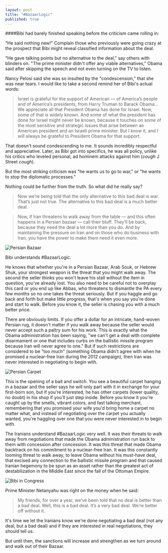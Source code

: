 ```yaml
---
layout: post
title: "#BazaarLogic"
published: true
---
```


####Bibi had barely finished speaking before the criticism came rolling in:

"He said nothing new!" Complain those who previously were going crazy at the prospect that Bibi might reveal classified information about the deal.

"He gave talking points but no alternative to the deal," say others with blinders on. "The prime minister didn't offer any viable alternatives," Obama said after skipping the speech and not even turning on the TV to listen.

Nancy Pelosi said she was so insulted by the "condescension," that she was near tears. I would like to take a second remind her of Bibi's actual words:

>Israel is grateful for the support of American — of America’s people and of America’s presidents, from Harry Truman to Barack Obama... We appreciate all that President Obama has done for Israel. Now, some of that is widely known. And some of what the president has done for Israel might never be known, because it touches on some of the most sensitive and strategic issues that arise between an American president and an Israeli prime minister. But I know it, and I will always be grateful to President Obama for that support.

That doesn't sound condescending to me. It sounds incredibly respectful and appreciative. Later, as Bibi got into specifics, he was all policy, unlike his critics who leveled personal, ad hominem attacks against him (*cough* J Street *cough*).

But the most striking criticism was "he wants us to go to war," or "he wants to stop the diplomatic processes."

Nothing could be further from the truth. So what did he really say?

>Now we’re being told that the only alternative to this bad deal is war. That’s just not true. The alternative to this bad deal is a much better deal.

>Now, if Iran threatens to walk away from the table — and this often happens in a Persian bazaar — call their bluff. They’ll be back, because they need the deal a lot more than you do. And by maintaining the pressure on Iran and on those who do business with Iran, you have the power to make them need it even more.

![Persian Bazaar](https://i.imgur.com/NV0siIR.jpg)

Bibi understands #BazaarLogic.

He knows that whether you're in a Persian Bazaar, Arab Souk, or Hebrew Shuk, your strongest weapon is the threat that you might walk away. The second the seller thinks you won't leave his stall without the item in question, you've already lost. You also need to be careful not to overplay this card or you end up like Abbas, who threatens to dismantle the PA every few months so no one takes the threat seriously. But if you haggle and go back and forth but make little progress, that's when you say you're done and start to walk. Before you know it, the seller is chasing you with a much better price.

There are obviously limits. If you offer a dollar for an intricate, hand-woven Persian rug, it doesn't matter if you walk away because the seller would never accept such a paltry sum for his work. This is exactly what the Obama administration has been saying, "we can't get a deal with complete disarmament or one that includes curbs on the ballistic missile program because Iran will never agree to one." But if such restrictions are considered to be "too much" (something Obama didn't agree with when he promised a nuclear-free Iran during the 2012 campaign), then Iran was never interested in negotiating to begin with.

![Persian Carpet](https://i.imgur.com/EcOrSKs.jpg)

This is the opening of a bait and switch. You see a beautiful carpet hanging in a bazaar and the seller says he will only part with it in exchange for your first-born son, but if you're interested, he has other carpets (lower quality, no doubt) in his shop if you'll just step inside. Before you know it you're caught up by the smells, vibrant colors, and fast talking merchant, remembering that you promised your wife you'd bring home a carpet no matter what, and instead of negotiating over the carpet you actually wanted, you're haggling over one that you were never interested in to begin with.

The Iranians understand #BazaarLogic very well. It was their threats to walk away from negotiations that made the Obama administration run back to them with concession after concession. It was this threat that made Obama backtrack on his commitment to a nuclear-free Iran. It was this constantly looming threat to walk away, to leave Obama without his must-have deal, that excised any connection to the ballistic missile program and that caused Iranian hegemony to be spun as an asset rather than the greatest act of destabilization in the Middle East since the fall of the Ottoman Empire.

![Bibi in Congress](https://i.imgur.com/DNfOq7H.png)

Prime Minister Netanyahu was right on the money when he said:

>My friends, for over a year, we’ve been told that no deal is better than a bad deal. Well, this is a bad deal. It’s a very bad deal. We’re better off without it.

It's time we let the Iranians know we're done negotiating a bad deal (not any deal, but a bad deal) and if they are interested in real negotiations, they should tell us.

But until then, the sanctions will increase and strengthen as we turn around and walk out of their Bazaar.